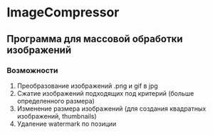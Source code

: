 # ImageCompressor
## Программа для массовой обработки изображений

### Возможности

1. Преобразование изображений .png и gif в jpg
2. Сжатие изображений подходящих под критерий (больше определенного размера)
3. Изменение размера изображений (для создания квадратных изображений, thumbnails)
4. Удаление watermark по позиции 
